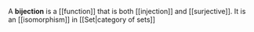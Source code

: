 A **bijection** is a [[function]] that is both [[injection]] and [[surjective]]. It is an [[isomorphism]] in [[Set|category of sets]]